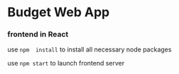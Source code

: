 # Budget Web App
### frontend in React

use `npm  install` to install all necessary node packages

use `npm start` to launch frontend server

